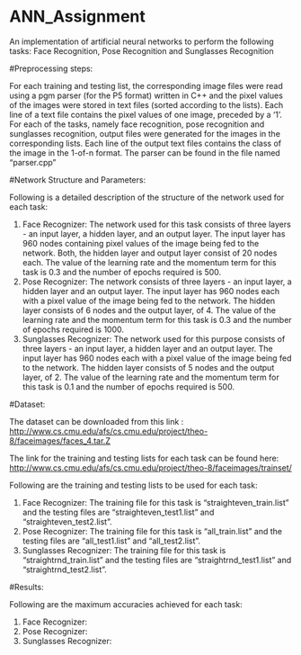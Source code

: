# ANN_Assignment
An implementation of artificial neural networks to perform the following tasks: Face Recognition, Pose Recognition and Sunglasses Recognition

#Preprocessing steps:

For each training and testing list, the corresponding image files were read using a pgm parser (for the P5 format) written in C++ and the pixel values of the images were stored in text files (sorted according to the lists). Each line of a text file contains the pixel values of one image, preceded by a ‘1’. For each of the tasks, namely face recognition, pose recognition and sunglasses recognition, output files were generated for the images in the corresponding lists. Each line of the output text files contains the class of the image in the 1-of-n format. The parser can be found in the file named “parser.cpp”

#Network Structure and Parameters:

Following is a detailed description of the structure of the network used for each task:

1. Face Recognizer: The network used for this task consists of three layers - an input layer, a hidden layer, and an output layer. The input layer has 960 nodes containing pixel values of the image being fed to the network. Both, the hidden layer and output layer consist of 20 nodes each. The value of the learning rate and the momentum term for this task is 0.3 and the number of epochs required is 500.
2. Pose Recognizer: The network consists of three layers - an input layer, a hidden layer and an output layer. The input layer has 960 nodes each with a pixel value of the image being fed to the network. The hidden layer consists of 6 nodes and the output layer, of 4. The value of the learning rate and the momentum term for this task is 0.3  and the number of epochs required is 1000.
3. Sunglasses Recognizer:  The network used for this purpose consists of three layers - an input layer, a hidden layer and an output layer. The input layer has 960 nodes each with a pixel value of the image being fed to the network. The hidden layer consists of 5 nodes and the output layer, of 2. The value of the learning rate and the momentum term for this task is 0.1  and the number of epochs required is 500.

#Dataset:

The dataset can be downloaded from this link : http://www.cs.cmu.edu/afs/cs.cmu.edu/project/theo-8/faceimages/faces_4.tar.Z

The link for the training and testing lists for each task can be found here: http://www.cs.cmu.edu/afs/cs.cmu.edu/project/theo-8/faceimages/trainset/

Following are the training and testing lists to be used for each task:

1. Face Recognizer: The training file for this task is “straighteven_train.list” and the testing files are “straighteven_test1.list” and “straighteven_test2.list”.
2. Pose Recognizer: The training file for this task is “all_train.list” and the testing files are “all_test1.list” and “all_test2.list”.
3. Sunglasses Recognizer: The training file for this task is “straightrnd_train.list” and the testing files are “straightrnd_test1.list” and “straightrnd_test2.list”.


#Results:

Following are the maximum accuracies achieved for each task:

1. Face Recognizer: 
2. Pose Recognizer: 
3. Sunglasses Recognizer: 

